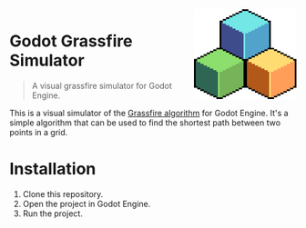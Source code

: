 <img src="icon.png" width=180 align="right" />

# Godot Grassfire Simulator
> A visual grassfire simulator for Godot Engine.

This is a visual simulator of the [Grassfire algorithm](https://en.wikipedia.org/wiki/Grassfire_transform) for Godot Engine. It's a simple algorithm that can be used to find the shortest path between two points in a grid.

# Installation
1. Clone this repository.
2. Open the project in Godot Engine.
3. Run the project.
